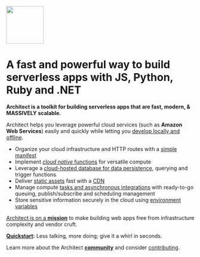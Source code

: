 <img src="../assets/architect-logo-500b@2x.png" style="height:100">

# A fast and powerful way to build serverless apps with JS, Python, Ruby and .NET

**Architect is a toolkit for building serverless apps that are fast, modern, & MASSIVELY scalable.**

Architect helps you leverage powerful cloud services (such as **Amazon Web Services**) easily and quickly while letting you [develop locally and offline](/en/guides/tutorials/working-locally-and-offline).

- Organize your cloud infrastructure and HTTP routes with a [simple manifest](/en/reference/architect-project-structure)
- Implement [*cloud native* functions](/en/guides/tutorials/developing-with-cloud-functions) for versatile compute
- Leverage a [cloud-hosted database for data persistence](/en/guides/tutorials/modeling-and-persisting-data), querying and trigger functions
- Deliver [static assets](/en/reference/static-assets/static) fast with a [CDN](/en/reference/static-assets/cdn)
- Manage compute [tasks and asynchronous integrations](/en/guides/tutorials/background-tasks) with ready-to-go queuing, publish/subscribe and scheduling management
- Store sensitive information securely in the cloud using [environment variables](/en/reference/architect-manifest-and-config/environment-file)

[Architect is on a **mission**](/en/about/mission) to make building web apps free from infrastructure complexity and vendor cruft.

**[Quickstart](/en/guides/get-started/quickstart):** Less talking, more doing; give it a whirl in seconds.

Learn more about the Architect [**community**](/en/about/community) and consider [contributing](/en/about/contributor-guide).
